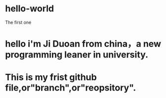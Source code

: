 # hello-world
The first one
# hello i'm Ji Duoan from china，a new programming leaner in university.
# This is my frist github file,or"branch",or"reopsitory".

